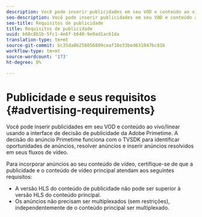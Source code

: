 ```yaml
---
description: Você pode inserir publicidades em seu VOD e conteúdo ao vivo/linear usando a interface de decisão de publicidade da Adobe Primetime. A decisão do anúncio Primetime funciona com o TVSDK para identificar oportunidades de anúncios, resolver anúncios e inserir anúncios resolvidos em seus fluxos de vídeo.
seo-description: Você pode inserir publicidades em seu VOD e conteúdo ao vivo/linear usando a interface de decisão de publicidade da Adobe Primetime. A decisão do anúncio Primetime funciona com o TVSDK para identificar oportunidades de anúncios, resolver anúncios e inserir anúncios resolvidos em seus fluxos de vídeo.
seo-title: Requisitos de publicidade
title: Requisitos de publicidade
uuid: b68c8b1b-5fc1-4e6f-b640-9e9ad1ac61da
translation-type: tm+mt
source-git-commit: bc35da8b258056809ceaf18e33bed631047bc81b
workflow-type: tm+mt
source-wordcount: '173'
ht-degree: 0%

---
```



# Publicidade e seus requisitos {#advertising-requirements}

Você pode inserir publicidades em seu VOD e conteúdo ao vivo/linear usando a interface de decisão de publicidade da Adobe Primetime. A decisão do anúncio Primetime funciona com o TVSDK para identificar oportunidades de anúncios, resolver anúncios e inserir anúncios resolvidos em seus fluxos de vídeo.

<!--<a id="section_282A8000A8BF4860A24F0D3F1A19BC9E"></a>-->

Para incorporar anúncios ao seu conteúdo de vídeo, certifique-se de que a publicidade e o conteúdo de vídeo principal atendam aos seguintes requisitos:

* A versão HLS do conteúdo de publicidade não pode ser superior à versão HLS do conteúdo principal.
* Os anúncios não precisam ser multiplexados (sem restrições), independentemente de o conteúdo principal ser multiplexado.
